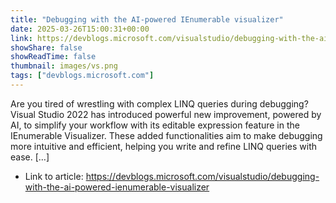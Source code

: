 ```yaml
---
title: "Debugging with the AI-powered IEnumerable visualizer"
date: 2025-03-26T15:00:31+00:00
link: https://devblogs.microsoft.com/visualstudio/debugging-with-the-ai-powered-ienumerable-visualizer
showShare: false
showReadTime: false
thumbnail: images/vs.png
tags: ["devblogs.microsoft.com"]
---
```

Are you tired of wrestling with complex LINQ queries during debugging? Visual Studio 2022 has introduced powerful new improvement, powered by AI, to simplify your workflow with its editable expression feature in the IEnumerable Visualizer. These added functionalities aim to make debugging more intuitive and efficient, helping you write and refine LINQ queries with ease. […]

- Link to article: https://devblogs.microsoft.com/visualstudio/debugging-with-the-ai-powered-ienumerable-visualizer